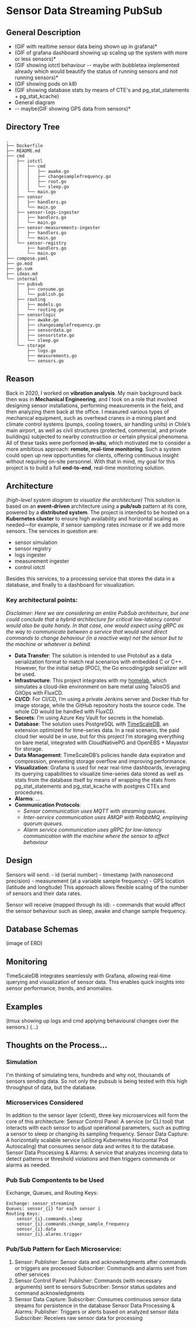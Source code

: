 # Sensor Data Streaming PubSub

## General Description

* (GIF with realtime sensor data being shown up in grafana)*
* (GIF of grafana dashboard showing up scaling up the system with more or less sensors)*
* (GIF showing iotctl behaviour -- maybe with bubbletea implemented already which would beautify the status of running sensors and not running sensors)*
* (GIF showing pods on k8)
* (GIF showing database stats by means of CTE's and pg_stat_statements + pg_stat_kcache)
* General diagram
* -- maybe(GIF showing GPS data from sensors)*

## Directory Tree
```
.
├── Dockerfile
├── README.md
├── cmd
│   ├── iotctl
│   │   ├── cmd
│   │   │   ├── awake.go
│   │   │   ├── changesamplefrequency.go
│   │   │   ├── root.go
│   │   │   └── sleep.go
│   │   └── main.go
│   ├── sensor
│   │   ├── handlers.go
│   │   └── main.go
│   ├── sensor-logs-ingester
│   │   ├── handlers.go
│   │   └── main.go
│   ├── sensor-measurements-ingester
│   │   ├── handlers.go
│   │   └── main.go
│   └── sensor-registry
│       ├── handlers.go
│       └── main.go
├── compose.yaml
├── go.mod
├── go.sum
├── ideas.md
└── internal
    ├── pubsub
    │   ├── consume.go
    │   └── publish.go
    ├── routing
    │   ├── models.go
    │   └── routing.go
    ├── sensorlogic
    │   ├── awake.go
    │   ├── changesamplefrequency.go
    │   ├── sensordata.go
    │   ├── sensorstate.go
    │   └── sleep.go
    └── storage
        ├── logs.go
        ├── measurements.go
        └── sensors.go

```
## Reason

Back in 2020, I worked on **vibration analysis**. My main background back then was in **Mechanical Engineering**, and I took on a role that involved designing sensor installations, performing measurements in the field, and then analyzing them back at the office. I measured various types of mechanical equipment, such as overhead cranes in a mining plant and climate control systems (pumps, cooling towers, air handling units) in Chile’s main airport, as well as civil structures (protected, commercial, and private buildings) subjected to nearby construction or certain physical phenomena.
All of these tasks were performed **in-situ**, which motivated me to consider a more ambitious approach: **remote, real-time monitoring**. Such a system could open up new opportunities for clients, offering continuous insight without requiring on-site personnel.
With that in mind, my goal for this project is to build a full **end-to-end**, real-time monitoring solution.

## Architecture

*(high-level system diagram to visualize the architecture)*
This solution is based on an **event-driven** architecture using a **pub/sub** pattern at its core, powered by a **distributed system**. The project is intended to be hosted on a **Kubernetes cluster** to ensure high availability and horizontal scaling as needed—for example, if sensor sampling rates increase or if we add more sensors.
The services in question are:
* sensor simulation
* sensor registry
* logs ingester
* measurement ingester
* control iotctl 

Besides this services, to a processing service that stores the data in a database, and finally to a dashboard for visualization.

### Key architectural points:
*Disclaimer: Here we are considering an entire PubSub architecture, but one could conclude that a hybrid architecture for critical low-latency control would also be quite handy. In that case, one would expect using gRPC as the way to communicate between a service that would send direct commands to change behaviour (in a reactive way) not the sensor but to the machine or whatever is behind.*
- **Data Transfer**: The solution is intended to use Protobuf as a data serialization format to match real scenarios with embedded C or C++. However, for the initial setup (POC), the Go encoding/gob serializer will be used.
- **Infrastructure**: This project integrates with my [homelab](https://github.com/iferdel/homelab), which simulates a cloud-like environment on bare metal using TalosOS and GitOps with FluxCD.
- **CI/CD**: For CI/CD, I’m using a private Jenkins server and Docker Hub for image storage, while the GitHub repository hosts the source code. The whole CD would be handled with FluxCD.
- **Secrets**: I’m using Azure Key Vault for secrets in the homelab. 
- **Database**: The solution uses PostgreSQL with [TimeScaleDB](https://www.timescale.com/), an extension optimized for time-series data. In a real scenario, the paid cloud tier would be in use, but for this project I’m storaging everything on bare metal, integrated with CloudNativePG and OpenEBS + Mayastor for storage.
- **Data Management**: TimeScaleDB’s policies handle data expiration and compression, preventing storage overflow and improving performance.
- **Visualization**: Grafana is used for near real-time dashboards, leveraging its querying capabilities to visualize time-series data stored as well as stats from the database itself by means of wrapping the stats from pg_stat_statements and pg_stat_kcache with postgres CTEs and procedures.
- **Alarms**: *...*  
- **Communication Protocols**:
    - *Sensor communication uses MQTT with streaming queues.*
    - *Inter-service communication uses AMQP with RabbitMQ, employing quorum queues.*
    - *Alarm service communication uses gRPC for low-latency communication with the machine where the sensor to affect behaviour*

## Design

Sensors will send:
    - id (serial number)
    - timestamp (with nanosecond precision)
    - measurement (at a variable sample frequency)
    - GPS location (latitude and longitude)
This approach allows flexible scaling of the number of sensors and their data rates.

Sensor will receive (mapped through its id):
    - commands that would affect the sensor behaviour such as sleep, awake and change sample frequency.

## Database Schemas

(image of ERD)

## Monitoring

TimeScaleDB integrates seamlessly with Grafana, allowing real-time querying and visualization of sensor data. This enables quick insights into sensor performance, trends, and anomalies.

## Examples

(tmux showing up logs and cmd applying behavioural changes over the sensors.)
(...)

## Thoughts on the Process...

### Simulation

I'm thinking of simulating tens, hundreds and why not, thousands of sensors sending data.
So not only the pubsub is being tested with this high throughput of data, but the database.

### Microservices Considered

In addition to the sensor layer (client), three key microservices will form the core of this architecture:
    Sensor Control Panel: A service (or CLI tool) that interacts with each sensor to adjust operational parameters, such as putting a sensor to sleep or changing its sampling frequency.
    Sensor Data Capture: A horizontally scalable service (utilizing Kubernetes Horizontal Pod Autoscaling) that consumes sensor data and writes it to the database.
    Sensor Data Processing & Alarms: A service that analyzes incoming data to detect patterns or threshold violations and then triggers commands or alarms as needed.

### Pub Sub Compontents to be Used

Exchange, Queues, and Routing Keys:

    Exchange: sensor_streaming
    Queues: sensor_{i} for each sensor i
    Routing Keys:
        sensor_{i}.commands.sleep
        sensor_{i}.commands.change_sample_frequency
        sensor_{i}.data
        sensor_{i}.alarms.trigger

### Pub/Sub Pattern for Each Microservice:

1) Sensor:
    Publisher: Sensor data and acknowledgments after commands or triggers are processed
    Subscriber: Commands and alarms sent from other services
2) Sensor Control Panel:
    Publisher: Commands (with necessary arguments) sent to sensors
    Subscriber: Sensor status updates and command acknowledgments
3) Sensor Data Capture:
    Subscriber: Consumes continuous sensor data streams for persistence in the database
    Sensor Data Processing & Alarms:
        Publisher: Triggers or alerts based on analyzed sensor data
        Subscriber: Receives raw sensor data for processing

